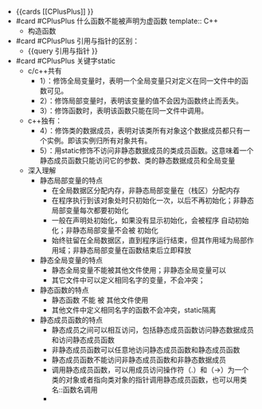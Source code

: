 - {{cards [[CPlusPlus]] }}
- #card #CPlusPlus 什么函数不能被声明为虚函数
  template:: C++
	- 构造函数
- #card #CPlusPlus 引用与指针的区别：
	- {{query 引用与指针 }}
- #card #CPlusPlus 关键字static
	- c/c++共有
		- 1）：修饰全局变量时，表明一个全局变量只对定义在同一文件中的函数可见。
		- 2）：修饰局部变量时，表明该变量的值不会因为函数终止而丢失。
		- 3）：修饰函数时，表明该函数只能在同一文件中调用。
	- c++独有：
		- 4）：修饰类的数据成员，表明对该类所有对象这个数据成员都只有一个实例。即该实例归所有对象共有。
		- 5）：用static修饰不访问非静态数据成员的类成员函数。这意味着一个静态成员函数只能访问它的参数、类的静态数据成员和全局变量
	- 深入理解
		- 静态局部变量的特点
			- 在全局数据区分配内存，非静态局部变量在（栈区）分配内存
			- 在程序执行到该对象处时只初始化一次，以后不再初始化；非静态局部变量每次都要初始化
			- 一般在声明处初始化，如果没有显示初始化，会被程序 自动初始化；非静态局部变量不会被 初始化
			- 始终驻留在全局数据区，直到程序运行结束，但其作用域为局部作用域；非静态局部变量在函数结束后立即释放
		- 静态全局变量的特点
			- 静态全局变量不能被其他文件使用；非静态全局变量可以
			- 其它文件中可以定义相同名字的变量，不会冲突；
		- 静态函数的特点
			- 静态函数 不能 被 其他文件使用
			- 其他文件中定义相同名字的函数不会冲突，static隔离
		- 静态成员函数的特点
			- 静态成员之间可以相互访问，包括静态成员函数访问静态数据成员和访问静态成员函数
			- 非静态成员函数可以任意地访问静态成员函数和静态成员函数
			- 静态成员函数不能访问非静态成员函数和非静态数据成员
			- 调用静态成员函数，可以用成员访问操作符（.）和（->）为一个类的对象或者指向类对象的指针调用静态成员函数，也可以用类名::函数名调用
			-